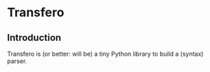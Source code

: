 # Transfero

## Introduction

Transfero is (or better: will be) a tiny Python library to build a (syntax) parser.